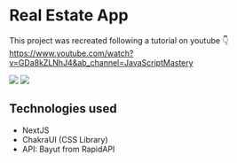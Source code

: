 # Real Estate App

This project was recreated following a tutorial on youtube 👇<br />
https://www.youtube.com/watch?v=GDa8kZLNhJ4&ab_channel=JavaScriptMastery

<img src="https://cdn.discordapp.com/attachments/1003049455181910017/1005489851837194280/unknown.png" />
<img src="https://cdn.discordapp.com/attachments/1003049455181910017/1005490125020614756/unknown.png" />

## Technologies used

- NextJS
- ChakraUI (CSS Library)
- API: Bayut from RapidAPI